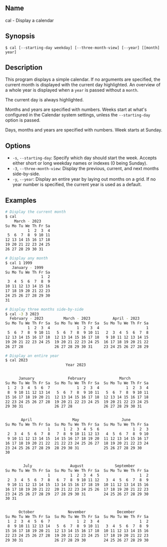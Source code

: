 ## Name

cal - Display a calendar

## Synopsis

```**sh
$ cal [--starting-day weekday] [--three-month-view] [--year] [[month] year]
```

## Description

This program displays a simple calendar. If no arguments are specified, the current month is displayed with the current day highlighted.
An overview of a whole year is displayed when a `year` is passed without a `month`.

The current day is always highlighted.

Months and years are specified with numbers. Weeks start at what's configured in the Calendar system settings,
unless the `--starting-day` option is passed.

Days, months and years are specified with numbers. Week starts at Sunday.

## Options

-   `-s`, `--starting-day`: Specify which day should start the week. Accepts either short or long weekday names or indexes (0 being Sunday).
-   `-3`, `--three-month-view`: Display the previous, current, and next months side-by-side.
-   `-y`, `--year`: Display an entire year by laying out months on a grid. If no year number is specified, the current year is used as a default.

## Examples

```sh
# Display the current month
$ cal
    March - 2023
Su Mo Tu We Th Fr Sa
          1  2  3  4
 5  6  7  8  9 10 11
12 13 14 15 16 17 18
19 20 21 22 23 24 25
26 27 28 29 30 31

# Display any month
$ cal 1 1999
   January - 1999
Su Mo Tu We Th Fr Sa
                1  2
 3  4  5  6  7  8  9
10 11 12 13 14 15 16
17 18 19 20 21 22 23
24 25 26 27 28 29 30
31

# Display three months side-by-side
$ cal -3 3 2023
  February - 2023         March - 2023          April - 2023
Su Mo Tu We Th Fr Sa  Su Mo Tu We Th Fr Sa  Su Mo Tu We Th Fr Sa
          1  2  3  4            1  2  3  4                     1
 5  6  7  8  9 10 11   5  6  7  8  9 10 11   2  3  4  5  6  7  8
12 13 14 15 16 17 18  12 13 14 15 16 17 18   9 10 11 12 13 14 15
19 20 21 22 23 24 25  19 20 21 22 23 24 25  16 17 18 19 20 21 22
26 27 28              26 27 28 29 30 31     23 24 25 26 27 28 29

# Display an entire year
$ cal 2023
                           Year 2023


      January               February               March
Su Mo Tu We Th Fr Sa  Su Mo Tu We Th Fr Sa  Su Mo Tu We Th Fr Sa
 1  2  3  4  5  6  7            1  2  3  4            1  2  3  4
 8  9 10 11 12 13 14   5  6  7  8  9 10 11   5  6  7  8  9 10 11
15 16 17 18 19 20 21  12 13 14 15 16 17 18  12 13 14 15 16 17 18
22 23 24 25 26 27 28  19 20 21 22 23 24 25  19 20 21 22 23 24 25
29 30 31              26 27 28              26 27 28 29 30 31


       April                  May                   June
Su Mo Tu We Th Fr Sa  Su Mo Tu We Th Fr Sa  Su Mo Tu We Th Fr Sa
                   1      1  2  3  4  5  6               1  2  3
 2  3  4  5  6  7  8   7  8  9 10 11 12 13   4  5  6  7  8  9 10
 9 10 11 12 13 14 15  14 15 16 17 18 19 20  11 12 13 14 15 16 17
16 17 18 19 20 21 22  21 22 23 24 25 26 27  18 19 20 21 22 23 24
23 24 25 26 27 28 29  28 29 30 31           25 26 27 28 29 30
30


        July                 August              September
Su Mo Tu We Th Fr Sa  Su Mo Tu We Th Fr Sa  Su Mo Tu We Th Fr Sa
                   1         1  2  3  4  5                  1  2
 2  3  4  5  6  7  8   6  7  8  9 10 11 12   3  4  5  6  7  8  9
 9 10 11 12 13 14 15  13 14 15 16 17 18 19  10 11 12 13 14 15 16
16 17 18 19 20 21 22  20 21 22 23 24 25 26  17 18 19 20 21 22 23
23 24 25 26 27 28 29  27 28 29 30 31        24 25 26 27 28 29 30
30 31


      October               November              December
Su Mo Tu We Th Fr Sa  Su Mo Tu We Th Fr Sa  Su Mo Tu We Th Fr Sa
 1  2  3  4  5  6  7            1  2  3  4                  1  2
 8  9 10 11 12 13 14   5  6  7  8  9 10 11   3  4  5  6  7  8  9
15 16 17 18 19 20 21  12 13 14 15 16 17 18  10 11 12 13 14 15 16
22 23 24 25 26 27 28  19 20 21 22 23 24 25  17 18 19 20 21 22 23
29 30 31              26 27 28 29 30        24 25 26 27 28 29 30

```
